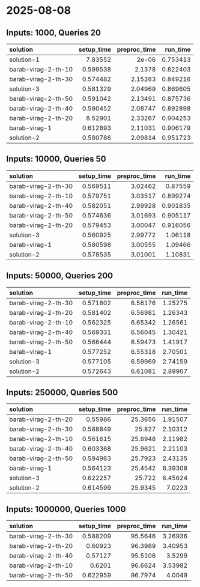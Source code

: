 # 2025-08-08

## Inputs: 1000, Queries 20

| solution            |   setup_time |   preproc_time |   run_time |
|:--------------------|-------------:|---------------:|-----------:|
| solution-1          |     7.83552  |        2e-06   |   0.753413 |
| barab-virag-2-th-10 |     0.599538 |        2.1378  |   0.822403 |
| barab-virag-2-th-30 |     0.574482 |        2.15263 |   0.849216 |
| solution-3          |     0.581329 |        2.04969 |   0.869605 |
| barab-virag-2-th-50 |     0.591042 |        2.13491 |   0.875736 |
| barab-virag-2-th-40 |     0.590452 |        2.08747 |   0.892898 |
| barab-virag-2-th-20 |     8.52901  |        2.33267 |   0.904253 |
| barab-virag-1       |     0.612893 |        2.11031 |   0.906179 |
| solution-2          |     0.580786 |        2.09814 |   0.951723 |

## Inputs: 10000, Queries 50

| solution            |   setup_time |   preproc_time |   run_time |
|:--------------------|-------------:|---------------:|-----------:|
| barab-virag-2-th-30 |     0.569511 |        3.02462 |   0.87559  |
| barab-virag-2-th-10 |     0.579751 |        3.03517 |   0.899274 |
| barab-virag-2-th-40 |     0.582051 |        2.99928 |   0.901835 |
| barab-virag-2-th-50 |     0.574636 |        3.01693 |   0.905117 |
| barab-virag-2-th-20 |     0.579453 |        3.00047 |   0.916056 |
| solution-3          |     0.560925 |        2.99772 |   1.06118  |
| barab-virag-1       |     0.580598 |        3.00555 |   1.09466  |
| solution-2          |     0.578535 |        3.01001 |   1.10831  |

## Inputs: 50000, Queries 200

| solution            |   setup_time |   preproc_time |   run_time |
|:--------------------|-------------:|---------------:|-----------:|
| barab-virag-2-th-30 |     0.571802 |        6.56176 |    1.25275 |
| barab-virag-2-th-20 |     0.581402 |        6.56981 |    1.26343 |
| barab-virag-2-th-10 |     0.562325 |        6.65342 |    1.26561 |
| barab-virag-2-th-40 |     0.569331 |        6.56045 |    1.30421 |
| barab-virag-2-th-50 |     0.566444 |        6.59473 |    1.41917 |
| barab-virag-1       |     0.577252 |        6.55318 |    2.70501 |
| solution-3          |     0.577105 |        6.59969 |    2.74159 |
| solution-2          |     0.572643 |        6.61081 |    2.89907 |

## Inputs: 250000, Queries 500

| solution            |   setup_time |   preproc_time |   run_time |
|:--------------------|-------------:|---------------:|-----------:|
| barab-virag-2-th-20 |     0.55986  |        25.3656 |    1.91507 |
| barab-virag-2-th-30 |     0.588849 |        25.827  |    2.10312 |
| barab-virag-2-th-10 |     0.561615 |        25.8948 |    2.11982 |
| barab-virag-2-th-40 |     0.603368 |        25.9621 |    2.21103 |
| barab-virag-2-th-50 |     0.594963 |        25.7923 |    2.43135 |
| barab-virag-1       |     0.564123 |        25.4542 |    6.39308 |
| solution-3          |     0.622257 |        25.722  |    6.45624 |
| solution-2          |     0.614599 |        25.9345 |    7.0223  |

## Inputs: 1000000, Queries 1000

| solution            |   setup_time |   preproc_time |   run_time |
|:--------------------|-------------:|---------------:|-----------:|
| barab-virag-2-th-30 |     0.588209 |        95.5646 |    3.26936 |
| barab-virag-2-th-20 |     0.60923  |        96.3989 |    3.40953 |
| barab-virag-2-th-40 |     0.57127  |        95.5106 |    3.5299  |
| barab-virag-2-th-10 |     0.6201   |        96.6624 |    3.53982 |
| barab-virag-2-th-50 |     0.622959 |        96.7974 |    4.0049  |